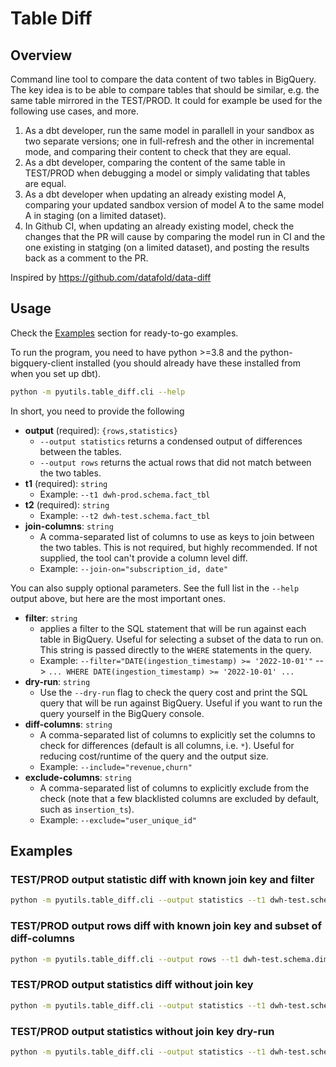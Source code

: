 # Table Diff

## Overview

Command line tool to compare the data content of two tables in BigQuery. The key idea is to be able to compare tables that should be similar, e.g. the same table mirrored in the TEST/PROD. It could for example be used for the following use cases, and more.

1. As a dbt developer, run the same model in parallell in your sandbox as two separate versions; one in full-refresh and the other in incremental mode, and comparing their content to check that they are equal.
2. As a dbt developer, comparing the content of the same table in TEST/PROD when debugging a model or simply validating that tables are equal.
3. As a dbt developer when updating an already existing model A, comparing your updated sandbox version of model A to the same model A in staging (on a limited dataset).
4. In Github CI, when updating an already existing model, check the changes that the PR will cause by comparing the model run in CI and the one existing in statging (on a limited dataset), and posting the results back as a comment to the PR.

Inspired by https://github.com/datafold/data-diff

## Usage

Check the [Examples](#examples) section for ready-to-go examples.

To run the program, you need to have python >=3.8 and the python-bigquery-client installed (you should already have these installed from when you set up dbt).

```bash
python -m pyutils.table_diff.cli --help
```

In short, you need to provide the following

- **output** (required): `{rows,statistics}`
  - `--output statistics` returns a condensed output of differences between the tables.
  - `--output rows` returns the actual rows that did not match between the two tables.
- **t1** (required): `string`
  - Example: `--t1 dwh-prod.schema.fact_tbl`
- **t2** (required): `string`
  - Example: `--t2 dwh-test.schema.fact_tbl`
- **join-columns**: `string`
  - A comma-separated list of columns to use as keys to join between the two tables. This is not required, but highly recommended. If not supplied, the tool can't provide a column level diff.
  - Example: `--join-on="subscription_id, date"`

You can also supply optional parameters. See the full list in the `--help` output above, but here are the most important ones.

- **filter**: `string`
  - applies a filter to the SQL statement that will be run against each table in BigQuery. Useful for selecting a subset of the data to run on. This string is passed directly to the `WHERE` statements in the query.
  - Example: `--filter="DATE(ingestion_timestamp) >= '2022-10-01'"` --> `... WHERE DATE(ingestion_timestamp) >= '2022-10-01' ...`
- **dry-run**: `string`
  - Use the `--dry-run` flag to check the query cost and print the SQL query that will be run against BigQuery. Useful if you want to run the query yourself in the BigQuery console.
- **diff-columns**: `string`
  - A comma-separated list of columns to explicitly set the columns to check for differences (default is all columns, i.e. `*`). Useful for reducing cost/runtime of the query and the output size.
  - Example: `--include="revenue,churn"`
- **exclude-columns**: `string`
  - A comma-separated list of columns to explicitly exclude from the check (note that a few blacklisted columns are excluded by default, such as `insertion_ts`).
  - Example: `--exclude="user_unique_id"`

## Examples

### TEST/PROD output statistic diff with known join key and filter

```bash
python -m pyutils.table_diff.cli --output statistics --t1 dwh-test.schema.fact_tbl --t2 dwh-prod.schema.fact_tbl --join-on="subscription_id,date"  --filter="date >= '2022-10-01'"
```

### TEST/PROD output rows diff with known join key and subset of diff-columns

```bash
python -m pyutils.table_diff.cli --output rows --t1 dwh-test.schema.dim_user_latest --t2 dwh-prod.schema.dim_user_latest --join-on="user_unique_id" --include="user_pii_unique_key,account_type.account_type_id"
```

### TEST/PROD output statistics diff without join key

```bash
python -m pyutils.table_diff.cli --output statistics --t1 dwh-test.schema.dim_user_latest --t2 dwh-prod.schema.dim_user_latest
```

### TEST/PROD output statistics without join key dry-run

```bash
python -m pyutils.table_diff.cli --output statistics --t1 dwh-test.schema.dim_user_latest --t2 dwh-prod.schema.dim_user_latest --dry-run
```
